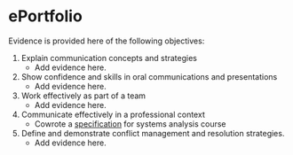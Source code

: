 # ePortfolio
Evidence is provided here of the following objectives:
1. Explain communication concepts and strategies
   - Add evidence here.
3. Show confidence and skills in oral communications and presentations
   - Add evidence here.
4. Work effectively as part of a team
   - Add evidence here.
5. Communicate effectively in a professional context
   - Cowrote a [specification](Mob%20Writing.docx) for systems analysis course
6. Define and demonstrate conflict management and resolution strategies.
   - Add evidence here.
